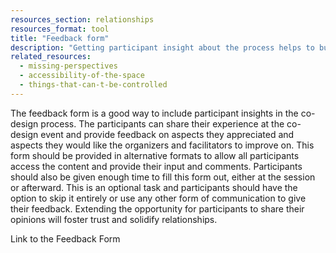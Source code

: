 ```yaml
---
resources_section: relationships
resources_format: tool
title: "Feedback form"
description: "Getting participant insight about the process helps to build trust and refine future events."
related_resources:
  - missing-perspectives
  - accessibility-of-the-space
  - things-that-can-t-be-controlled
---
```


The feedback form is a good way to include participant insights in the co-design process. The participants can share their experience at the co-design event and provide feedback on aspects they appreciated and aspects they would like the organizers and facilitators to improve on. This form should be provided in alternative formats to allow all participants access the content and provide their input and comments. Participants should also be  given enough time to fill this form out, either at the session or afterward. This is an optional task and participants should have the option to skip it entirely or use any other form of communication to give their feedback. Extending the opportunity for participants to share their opinions will foster trust and solidify relationships.

Link to the Feedback Form